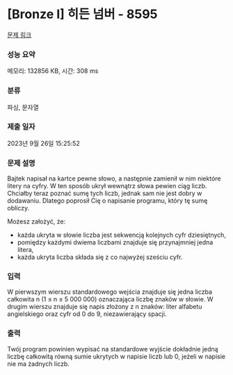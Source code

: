 # [Bronze I] 히든 넘버 - 8595 

[문제 링크](https://www.acmicpc.net/problem/8595) 

### 성능 요약

메모리: 132856 KB, 시간: 308 ms

### 분류

파싱, 문자열

### 제출 일자

2023년 9월 26일 15:25:52

### 문제 설명

<p>Bajtek napisał na kartce pewne słowo, a następnie zamienił w nim niektóre litery na cyfry. W ten sposób ukrył wewnątrz słowa pewien ciąg liczb. Chciałby teraz poznać sumę tych liczb, jednak sam nie jest dobry w dodawaniu. Dlatego poprosił Cię o napisanie programu, który tę sumę obliczy.</p>

<p>Możesz założyć, że:</p>

<ul>
	<li>każda ukryta w słowie liczba jest sekwencją kolejnych cyfr dziesiętnych,</li>
	<li>pomiędzy każdymi dwiema liczbami znajduje się przynajmniej jedna litera,</li>
	<li>każda ukryta liczba składa się z co najwyżej sześciu cyfr.</li>
</ul>

### 입력 

 <p>W pierwszym wierszu standardowego wejścia znajduje się jedna liczba całkowita n (1 ≤ n ≤ 5 000 000) oznaczająca liczbę znaków w słowie. W drugim wierszu znajduje się napis złożony z n znaków: liter alfabetu angielskiego oraz cyfr od 0 do 9, niezawierający spacji.</p>

### 출력 

 <p>Twój program powinien wypisać na standardowe wyjście dokładnie jedną liczbę całkowitą równą sumie ukrytych w napisie liczb lub 0, jeżeli w napisie nie ma żadnych liczb.</p>

